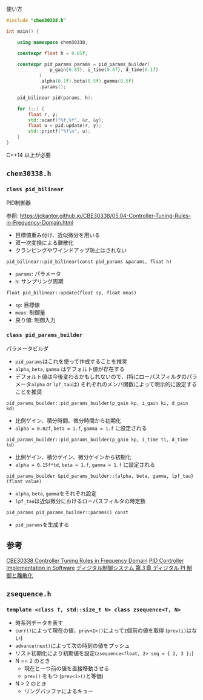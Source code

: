 使い方
```cpp
#include "chem30338.h"

int main() {

    using namespace chem30338;

    constexpr float h = 0.05f;

    constexpr pid_params params = pid_params_builder(
                p_gain{0.8f}, i_time{0.4f}, d_time{0.1f}
            )
            .alpha(0.1f).beta(0.5f).gamma(0.5f)
            .params();

    pid_bilinear pid(params, h);

    for (;;) {
        float r, y;
        std::scanf("%f,%f", &r, &y);
        float u = pid.update(r, y);
        std::printf("%f\n", u);
    }
}
```
C++14 以上が必要

## `chem30338.h`

### `class pid_bilinear`
PID制御器

参照: https://jckantor.github.io/CBE30338/05.04-Controller-Tuning-Rules-in-Frequency-Domain.html

- 目標値重み付け、近似微分を用いる
- 双一次変換による離散化
- クランピングやワインドアップ防止はされない

`pid_bilinear::pid_bilinear(const pid_params &params, float h)`
- `params`: パラメータ
- `h`: サンプリング周期

`float pid_bilinear::update(float sp, float meas)`
- `sp`: 目標値
- `meas`: 制御量
- 戻り値: 制御入力

### `class pid_params_builder`
パラメータビルダ

- `pid_params`はこれを使って作成することを推奨
- `alpha`, `beta`, `gamma` はデフォルト値が存在する
- デフォルト値は今後変わるかもしれないので、(特にローパスフィルタのパラメータ`alpha` or `lpf_tau`は) それぞれのメンバ関数によって明示的に設定することを推奨

`pid_params_builder::pid_params_builder(p_gain kp, i_gain ki, d_gain kd)`

- 比例ゲイン、積分時間、微分時間から初期化
- `alpha = 0.02f`, `beta = 1.f`, `gamma = 1.f` に設定される

`pid_params_builder::pid_params_builder(p_gain kp, i_time ti, d_time td)`

- 比例ゲイン、積分ゲイン、微分ゲインから初期化
- `alpha = 0.15f*td`, `beta = 1.f`, `gamma = 1.f` に設定される

`pid_params_builder &pid_params_builder::{alpha, beta, gamma, lpf_tau}(float value)`

- `alpha`, `beta`, `gamma`をそれぞれ設定
- `lpf_tau`は近似微分におけるローパスフィルタの時定数

`pid_params pid_params_builder::params() const`
- `pid_params`を生成する

## 参考
[CBE30338 Controller Tuning Rules in Frequency Domain](https://jckantor.github.io/CBE30338/05.04-Controller-Tuning-Rules-in-Frequency-Domain.html)
[PID Controller Implementation in Software](https://www.youtube.com/watch?v=zOByx3Izf5U)
[ディジタル制御システム 第３章 ディジタル PI 制御と離散化](https://nagasaki-u.repo.nii.ac.jp/?action=repository_uri&item_id=3653&file_id=17&file_no=7&nc_session=5722c0uq7djout21sksdqpbpu6)

## `zsequence.h`

### `template <class T, std::size_t N> class zsequence<T, N>`
- 時系列データを表す
- `curr()`によって現在の値、`prev<I>()`によって`I`個前の値を取得 (`prev(i)`はない)
- `advance(next)`によって次の時刻の値をプッシュ
- リスト初期化により初期値を設定(`zsequence<float, 2> seq = { 2, 3 };`)
- N == 2 のとき
    - 現在と一つ前の値を直接移動させる
    - `prev()` をもつ (`prev<1>()`と等価)
- N > 2 のとき
    - リングバッファによるキュー
